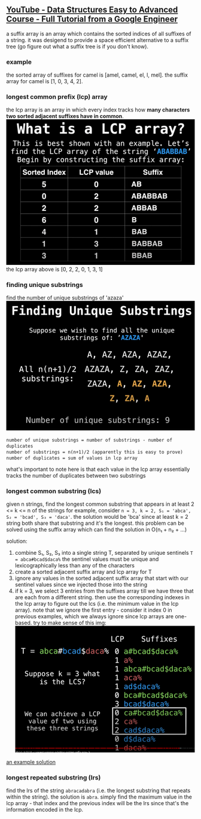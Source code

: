 ## [YouTube - Data Structures Easy to Advanced Course - Full Tutorial from a Google Engineer](https://www.youtube.com/watch?v=RBSGKlAvoiM&t=21794s)
a suffix array is an array which contains the sorted indices of all suffixes of a string. it was desigend to provide a space efficient alternative to a suffix tree (go figure out what a suffix tree is if you don't know).

### example
the sorted array of suffixes for camel is [amel, camel, el, l, mel].
the suffix array for camel is [1, 0, 3, 4, 2].

### longest common prefix (lcp) array
the lcp array is an array in which every index tracks how **many characters two sorted adjacent suffixes have in common**.
![alt text](./imgs/lcp-array.png)
the lcp array above is [0, 2, 2, 0, 1, 3, 1]

### finding unique substrings
find the number of unique substrings of 'azaza'
![alt text](./imgs/lcp-array-find-unique-substrings.png)

```
number of unique substrings = number of substrings - number of duplicates
number of substrings = n(n+1)/2 (apparently this is easy to prove)
number of duplicates = sum of values in lcp array
```
what's important to note here is that each value in the lcp array essentially tracks the number of duplicates between two substrings

### longest common substring (lcs)
given n strings, find the longest common substring that appears in at least 2 <= k <= n of the strings
for example, consider `n = 3, k = 2, S₁ = 'abca', S₂ = 'bcad', S₃ = 'daca'`. the solution would be 'bca' since at least k = 2 string both share that substring and it's the longest.
this problem can be solved using the suffix array which can find the solution in O(n₁ + n₂ + ...)

solution:
1. combine S₁, S₂, S₃ into a single string T, separated by unique sentinels 
  `T = abca#bcad$daca%`
  the sentinel values must be unique and lexicographically less than any of the characters
2. create a sorted adjacent suffix array and lcp array for T
3. ignore any values in the sorted adjacent suffix array that start with our sentinel values since we injected those into the string
4. if k = 3, we select 3 entries from the suffixes array till we have three that are each from a different string. then use the corresponding indexes in the lcp array to figure out the lcs (i.e. the minimum value in the lcp array). note that we ignore the first entry - consider it index 0 in previous examples, which we always ignore since lcp arrays are one-based.
try to make sense of this img: ![alt text](./imgs/suffix-array-lcs.png)

[an example solution](https://www.youtube.com/watch?v=RBSGKlAvoiM&t=23824s)

### longest repeated substring (lrs)
find the lrs of the string `abracadabra` (i.e. the longest substring that repeats within the string). the solution is `abra`.
simply find the maximum value in the lcp array - that index and the previous index will be the lrs since that's the information encoded in the lcp.

